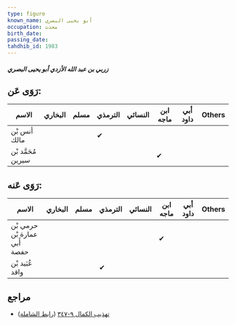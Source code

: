 ```yaml
---
type: figure
known_name: أبو يحيى البصري
occupation: محدث
birth_date:
passing_date:
tahdhib_id: 1983
---
```

##### زربي بن عبد الله الأزدي أبو يحيى البصري

## رَوَى عَن:
| الاسم              | البخاري | مسلم | الترمذي | النسائي | ابن ماجه | أبي داود | Others |
| ------------------ | ------- | ---- | ------- | ------- | -------- | -------- | ------ |
| أنس بْن مالك       |         |      | ✔       |         |          |          |        |
| مُحَمَّد بْن سيرين |         |      |         |         | ✔        |          |        |
## رَوَى عَنه:
| الاسم                        | البخاري | مسلم | الترمذي | النسائي | ابن ماجه | أبي داود | Others |
| ---------------------------- | ------- | ---- | ------- | ------- | -------- | -------- | ------ |
| حرمي بْن عمارة بْن أَبي حفصة |         |      |         |         | ✔        |          |        |
| عُبَيد بْن واقد              |         |      | ✔       |         |          |          |        |
## مراجع
- [تهذيب الكمال ٩-٣٤٧](obsidian://open?vault=Tahdhib-al-Kamal&file=Figures/١٩٨٣-زربي%20بن%20عبد%20الله%20الأزدي%20أبو%20يحيى%20البصري) ([رابط الشاملة](https://shamela.ws/book/3722/4587))